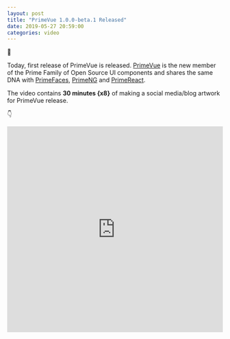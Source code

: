 ```yaml
---
layout: post		
title: "PrimeVue 1.0.0-beta.1 Released"		
date: 2019-05-27 20:59:00		
categories: video
---
```


🎉

Today, first release of PrimeVue is released. [PrimeVue](https://www.primefaces.org/primevue) is the new member of the Prime Family of Open Source UI components and shares the same DNA with [PrimeFaces](https://www.primefaces.org/showcase), [PrimeNG](https://www.primefaces.org/primeng) and [PrimeReact](https://www.primefaces.org/primereact).

The video contains <strong>30 minutes {x8}</strong> of making a social media/blog artwork for PrimeVue release.

👇

<iframe src="https://player.vimeo.com/video/338752379" width="100%" height="480" frameborder="0" allow="autoplay; fullscreen" allowfullscreen></iframe>